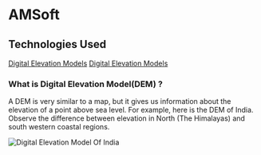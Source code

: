 # AMSoft

## Technologies Used
[Digital Elevation Models](#https://github.com/adityaketkar/AMSoft/blob/adityaketkar-DEM/README.md#what-is-digital-elevation-modeldem-)
 <a href="https://github.com/adityaketkar/AMSoft/blob/adityaketkar-DEM/README.md#my-anchor">Digital Elevation Models</a>





### What is Digital Elevation Model(DEM) ? 
A DEM is very similar to a map, but it gives us information about the elevation of a point above sea level.
For example, here is the DEM of India. Observe the difference between elevation in North (The Himalayas) and south western coastal regions.


<a name="my-anchor"></a>
![Digital Elevation Model Of India](https://www.researchgate.net/profile/Sitharam_Thallak/publication/263699748/figure/fig7/AS:268820552089604@1441103222150/Digital-elevation-model-SRTM-DEM-for-entire-India-resampled-to-0101-grid-size.png)

